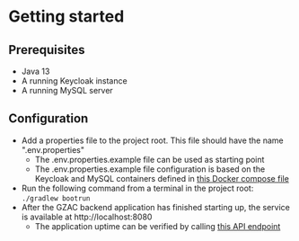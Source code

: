 # Getting started
## Prerequisites
- Java 13
- A running Keycloak instance
- A running MySQL server

## Configuration
- Add a properties file to the project root. This file should have the name ".env.properties"
  - The .env.properties.example file can be used as starting point
  - The .env.properties.example file configuration is based on the Keycloak and MySQL containers defined in [this Docker compose file](https://github.com/valtimo-platform/valtimo-platform/blob/main/keycloak-en-mysql/docker-compose.yml)
- Run the following command from a terminal in the project root: ```./gradlew bootrun```
- After the GZAC backend application has finished starting up, the service is available at http://localhost:8080
  - The application uptime can be verified by calling [this API endpoint](http://localhost:8080/api/ping)
